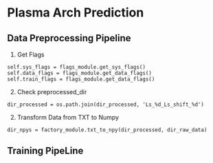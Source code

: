 # Plasma Arch Prediction

## Data Preprocessing Pipeline
1. Get Flags
```
self.sys_flags = flags_module.get_sys_flags()
self.data_flags = flags_module.get_data_flags()
self.train_flags = flags_module.get_data_flags()
```
2. Check preprocessed_dir
```
dir_processed = os.path.join(dir_processed, 'Ls_%d_Ls_shift_%d')
```
2. Transform Data from TXT to Numpy
```
dir_npys = factory_module.txt_to_npy(dir_processed, dir_raw_data)
```



## Training PipeLine
